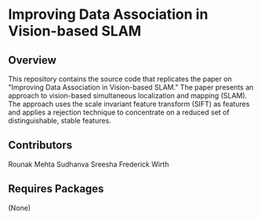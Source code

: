 # Improving Data Association in Vision-based SLAM

## Overview
This repository contains the source code that replicates the paper on "Improving Data Association in Vision-based SLAM." The paper presents an approach to vision-based simultaneous localization and mapping (SLAM). The approach uses the scale invariant feature transform (SIFT) as features and applies a rejection technique to concentrate on a reduced set of distinguishable, stable features.

## Contributors
Rounak Mehta
Sudhanva Sreesha
Frederick Wirth

## Requires Packages
(None)
